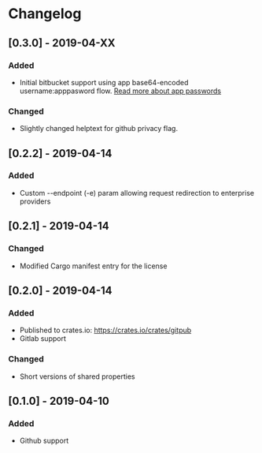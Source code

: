 # Changelog

## [0.3.0] - 2019-04-XX
### Added

* Initial bitbucket support using app base64-encoded username:apppasword flow. [Read more about app passwords](https://confluence.atlassian.com/bitbucket/app-passwords-828781300.html)

### Changed

* Slightly changed helptext for github privacy flag.

## [0.2.2] - 2019-04-14
### Added

* Custom --endpoint (-e) param allowing request redirection to enterprise providers

## [0.2.1] - 2019-04-14
### Changed
* Modified Cargo manifest entry for the license

## [0.2.0] - 2019-04-14
### Added

* Published to crates.io: https://crates.io/crates/gitpub
* Gitlab support

### Changed

* Short versions of shared properties

## [0.1.0] - 2019-04-10

### Added

* Github support
